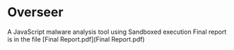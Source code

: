 # Overseer
A JavaScript malware analysis tool using Sandboxed execution
Final report is in the file [Final Report.pdf](Final Report.pdf)
